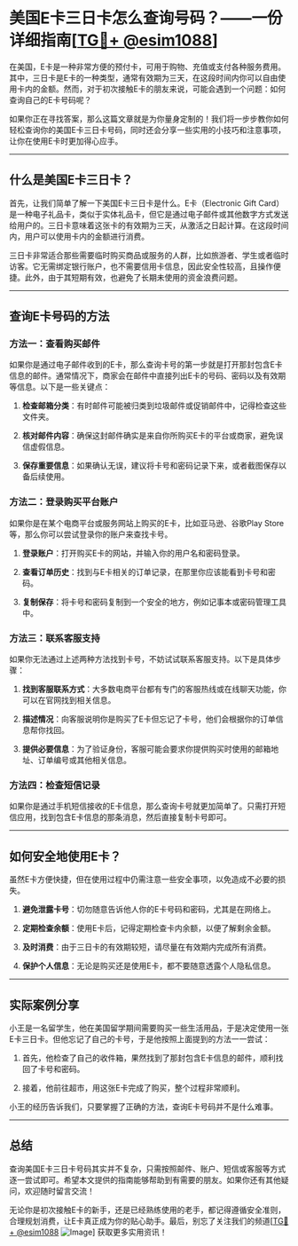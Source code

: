 # 美国E卡三日卡怎么查询号码？——一份详细指南[[TG💪+ @esim1088](https://t.me/s/esim1088)]

在美国，E卡是一种非常方便的预付卡，可用于购物、充值或支付各种服务费用。其中，三日卡是E卡的一种类型，通常有效期为三天，在这段时间内你可以自由使用卡内的金额。然而，对于初次接触E卡的朋友来说，可能会遇到一个问题：如何查询自己的E卡号码呢？

如果你正在寻找答案，那么这篇文章就是为你量身定制的！我们将一步步教你如何轻松查询你的美国E卡三日卡号码，同时还会分享一些实用的小技巧和注意事项，让你在使用E卡时更加得心应手。

---

## 什么是美国E卡三日卡？

首先，让我们简单了解一下美国E卡三日卡是什么。E卡（Electronic Gift Card）是一种电子礼品卡，类似于实体礼品卡，但它是通过电子邮件或其他数字方式发送给用户的。三日卡意味着这张卡的有效期为三天，从激活之日起计算。在这段时间内，用户可以使用卡内的金额进行消费。

三日卡非常适合那些需要临时购买商品或服务的人群，比如旅游者、学生或者临时访客。它无需绑定银行账户，也不需要信用卡信息，因此安全性较高，且操作便捷。此外，由于其短期有效，也避免了长期未使用的资金浪费问题。

---

## 查询E卡号码的方法

### 方法一：查看购买邮件

如果你是通过电子邮件收到的E卡，那么查询卡号的第一步就是打开那封包含E卡信息的邮件。通常情况下，商家会在邮件中直接列出E卡的号码、密码以及有效期等信息。以下是一些关键点：

1. **检查邮箱分类**：有时邮件可能被归类到垃圾邮件或促销邮件中，记得检查这些文件夹。
   
2. **核对邮件内容**：确保这封邮件确实是来自你所购买E卡的平台或商家，避免误信虚假信息。

3. **保存重要信息**：如果确认无误，建议将卡号和密码记录下来，或者截图保存以备后续使用。

### 方法二：登录购买平台账户

如果你是在某个电商平台或服务网站上购买的E卡，比如亚马逊、谷歌Play Store等，那么你可以尝试登录你的账户来查找卡号。

1. **登录账户**：打开购买E卡的网站，并输入你的用户名和密码登录。
   
2. **查看订单历史**：找到与E卡相关的订单记录，在那里你应该能看到卡号和密码。

3. **复制保存**：将卡号和密码复制到一个安全的地方，例如记事本或密码管理工具中。

### 方法三：联系客服支持

如果你无法通过上述两种方法找到卡号，不妨试试联系客服支持。以下是具体步骤：

1. **找到客服联系方式**：大多数电商平台都有专门的客服热线或在线聊天功能，你可以在官网找到相关信息。

2. **描述情况**：向客服说明你是购买了E卡但忘记了卡号，他们会根据你的订单信息帮你找回。

3. **提供必要信息**：为了验证身份，客服可能会要求你提供购买时使用的邮箱地址、订单编号或其他相关信息。

### 方法四：检查短信记录

如果你是通过手机短信接收的E卡信息，那么查询卡号就更加简单了。只需打开短信应用，找到包含E卡信息的那条消息，然后直接复制卡号即可。

---

## 如何安全地使用E卡？

虽然E卡方便快捷，但在使用过程中仍需注意一些安全事项，以免造成不必要的损失。

1. **避免泄露卡号**：切勿随意告诉他人你的E卡号码和密码，尤其是在网络上。

2. **定期检查余额**：使用E卡后，记得定期检查卡内余额，以便了解剩余金额。

3. **及时消费**：由于三日卡的有效期较短，请尽量在有效期内完成所有消费。

4. **保护个人信息**：无论是购买还是使用E卡，都不要随意透露个人隐私信息。

---

## 实际案例分享

小王是一名留学生，他在美国留学期间需要购买一些生活用品，于是决定使用一张E卡三日卡。但他忘记了自己的卡号，于是他按照上面提到的方法一一尝试：

1. 首先，他检查了自己的收件箱，果然找到了那封包含E卡信息的邮件，顺利找回了卡号和密码。

2. 接着，他前往超市，用这张E卡完成了购买，整个过程非常顺利。

小王的经历告诉我们，只要掌握了正确的方法，查询E卡号码并不是什么难事。

---

## 总结

查询美国E卡三日卡号码其实并不复杂，只需按照邮件、账户、短信或客服等方式逐一尝试即可。希望本文提供的指南能够帮助到有需要的朋友。如果你还有其他疑问，欢迎随时留言交流！

无论你是初次接触E卡的新手，还是已经熟练使用的老手，都记得遵循安全准则，合理规划消费，让E卡真正成为你的贴心助手。最后，别忘了关注我们的频道[[TG💪+ @esim1088](https://t.me/s/esim1088) ![Image](https://i.postimg.cc/4NQfJmqS/Snipaste-2025-05-13-00-14-12.png)] 获取更多实用资讯！